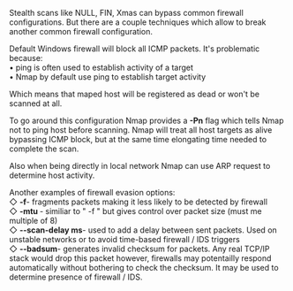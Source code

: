 


  
Stealth scans like NULL, FIN, Xmas can bypass common firewall configurations. But there are a couple techniques which allow to break another common firewall configuration.   
  
Default Windows firewall will block all ICMP packets. It's problematic because:  
• ping is often used to establish activity of a target  
• Nmap by default use ping to establish target activity  
  
  
Which means that maped host will be registered as dead or won't be scanned at all.  
  
To go around this configuration Nmap provides a **-Pn** flag which tells Nmap not to ping host before scanning. Nmap will treat all host targets as alive bypassing ICMP block, but at the same time elongating time needed to complete the scan.   
  
Also when being directly in local network Nmap can use ARP request to determine host activity.  
  
Another examples of firewall evasion options:  
◇ **-f**- fragments packets making it less likely to be detected by firewall  
◇ **-mtu <number>**- similiar to " -f " but gives control over packet size (must me multiple of 8)  
◇ **--scan-delay <time>ms**- used to add a delay between sent packets. Used on unstable networks or to avoid time-based firewall / IDS triggers  
◇ **--badsum**- generates invalid checksum for packets. Any real TCP/IP stack would drop this packet however, firewalls may potentailly respond automatically without bothering to check the checksum. It may be used to determine presence of firewall / IDS.  
  
